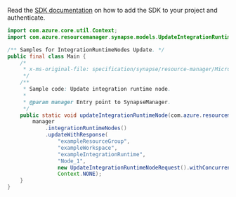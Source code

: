 Read the [SDK documentation](https://github.com/Azure/azure-sdk-for-java/blob/azure-resourcemanager-synapse_1.0.0-beta.2/sdk/synapse/azure-resourcemanager-synapse/README.md) on how to add the SDK to your project and authenticate.

```java
import com.azure.core.util.Context;
import com.azure.resourcemanager.synapse.models.UpdateIntegrationRuntimeNodeRequest;

/** Samples for IntegrationRuntimeNodes Update. */
public final class Main {
    /*
     * x-ms-original-file: specification/synapse/resource-manager/Microsoft.Synapse/preview/2021-06-01-preview/examples/IntegrationRuntimeNodes_Update.json
     */
    /**
     * Sample code: Update integration runtime node.
     *
     * @param manager Entry point to SynapseManager.
     */
    public static void updateIntegrationRuntimeNode(com.azure.resourcemanager.synapse.SynapseManager manager) {
        manager
            .integrationRuntimeNodes()
            .updateWithResponse(
                "exampleResourceGroup",
                "exampleWorkspace",
                "exampleIntegrationRuntime",
                "Node_1",
                new UpdateIntegrationRuntimeNodeRequest().withConcurrentJobsLimit(2),
                Context.NONE);
    }
}
```
